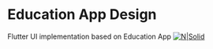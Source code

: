# Education App Design
Flutter UI implementation based on Education App
[![N|Solid](https://cdn.dribbble.com/users/2472186/screenshots/6947480/education_app.png)](https://dribbble.com/shots/6947480-Education-App)
